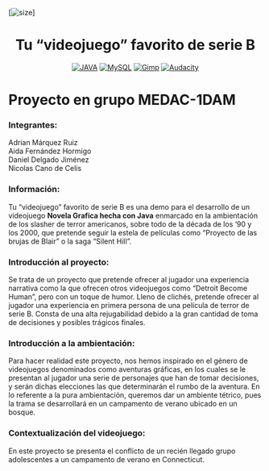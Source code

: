 

[![size](https://badge-size.herokuapp.com/{eldiosx}/{novelaGraficaJava}/{main}/{filename})]


<h1 align="center">Tu “videojuego” favorito de serie B</h1>

<div align="center">

[![JAVA](https://img.shields.io/badge/Java-ED8B00?style=for-the-badge&logo=openjdk&logoColor=white)](https://www.java.com/en/)
[![MySQL](https://img.shields.io/badge/MySQL-005C84?style=for-the-badge&logo=mysql&logoColor=white)](https://www.mysql.com/)
[![Gimp](https://img.shields.io/badge/gimp-5C5543?style=for-the-badge&logo=gimp&logoColor=white)](https://www.gimp.org/)
[![Audacity](https://img.shields.io/badge/Audacity-0000CC?style=for-the-badge&logo=audacity&logoColor=white)](https://www.audacityteam.org/)

</div>

# Proyecto en grupo MEDAC-1DAM
<h3>Integrantes: </h3>

Adrian Márquez Ruiz<br>
Aida Fernández Hormigo<br>
Daniel Delgado Jiménez<br>
Nicolas Cano de Celis<br>

<h3>Información: </h3>
Tu “videojuego” favorito de serie B es una demo para el desarrollo de un videojuego <b>Novela Grafica hecha con Java</b> enmarcado en la ambientación de los slasher de terror americanos, sobre todo de la década de los ‘90 y los 2000, que pretende seguir la estela de películas como “Proyecto de las brujas de Blair” o la saga “Silent Hill”.
<h3>Introducción al proyecto: </h3>
Se trata de un proyecto que pretende ofrecer al jugador una experiencia narrativa como la que ofrecen otros videojuegos como “Detroit Become Human”, pero con un toque de humor. Lleno de clichés, pretende ofrecer al jugador una experiencia en primera persona de una película de terror de serie B. Consta de una  alta rejugabilidad debido a la gran cantidad de toma de decisiones y posibles trágicos finales. 
<h3>Introducción a la ambientación: </h3>
Para hacer realidad este proyecto, nos hemos inspirado en el género de videojuegos denominados como aventuras gráficas, en los cuales se le presentan al jugador una serie de personajes que han de tomar decisiones, y serán dichas elecciones las que determinarán el rumbo de la aventura. En lo referente a la pura ambientación, queremos dar un ambiente tétrico, pues la trama se desarrollará en un campamento de verano ubicado en un bosque.
<h3>Contextualización del videojuego: </h3>
En este proyecto se presenta el conflicto de un recién llegado grupo adolescentes a un campamento de verano en Connecticut.
